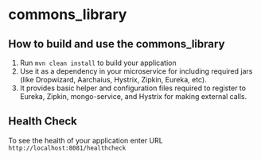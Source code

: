 # commons_library

How to build and use the commons_library
---

1. Run `mvn clean install` to build your application
2. Use it as a dependency in your microservice for including required jars (like Dropwizard, Aarchaius, Hystrix, Zipkin, Eureka, etc).
3. It provides basic helper and configuration files required to register to Eureka, Zipkin, mongo-service, and Hystrix for making external calls.

Health Check
---

To see the health of your application enter URL `http://localhost:8081/healthcheck`
